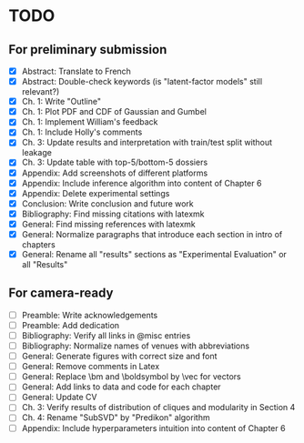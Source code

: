 # TODO

## For preliminary submission

- [x] Abstract: Translate to French
- [x] Abstract: Double-check keywords (is "latent-factor models" still relevant?)
- [x] Ch. 1: Write "Outline"
- [x] Ch. 1: Plot PDF and CDF of Gaussian and Gumbel
- [x] Ch. 1: Implement William's feedback
- [x] Ch. 1: Include Holly's comments
- [x] Ch. 3: Update results and interpretation with train/test split without leakage
- [x] Ch. 3: Update table with top-5/bottom-5 dossiers
- [x] Appendix: Add screenshots of different platforms
- [x] Appendix: Include inference algorithm into content of Chapter 6
- [x] Appendix: Delete experimental settings
- [x] Conclusion: Write conclusion and future work
- [x] Bibliography: Find missing citations with latexmk
- [x] General: Find missing references with latexmk
- [x] General: Normalize paragraphs that introduce each section in intro of chapters
- [x] General: Rename all "results" sections as "Experimental Evaluation" or all "Results"

## For camera-ready

- [ ] Preamble: Write acknowledgements
- [ ] Preamble: Add dedication
- [ ] Bibliography: Verify all links in @misc entries
- [ ] Bibliography: Normalize names of venues with abbreviations
- [ ] General: Generate figures with correct size and font
- [ ] General: Remove comments in Latex
- [ ] General: Replace \bm and \boldsymbol by \vec for vectors
- [ ] General: Add links to data and code for each chapter
- [ ] General: Update CV
- [ ] Ch. 3: Verify results of distribution of cliques and modularity in Section 4
- [ ] Ch. 4: Rename "SubSVD" by "Predikon" algorithm
- [ ] Appendix: Include hyperparameters intuition into content of Chapter 6
